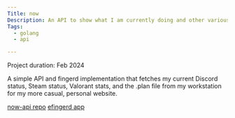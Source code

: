 ```yaml
---
Title: now
Description: An API to show what I am currently doing and other various stats
Tags:
  - golang
  - api

---
```


Project duration: Feb 2024

A simple API and fingerd implementation that fetches my current Discord status,
Steam status, Valorant stats, and the .plan file from my workstation for my
more casual, personal website.

[now-api repo](https://github.com/ezrizhu/now-api)
[efingerd app](https://github.com/ezrizhu/now)
